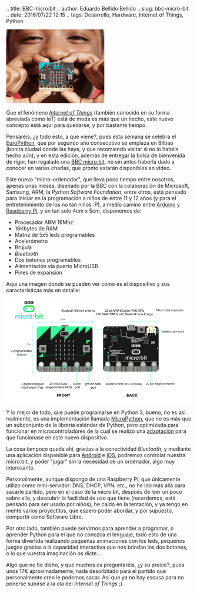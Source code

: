 .. title: BBC micro:bit
.. author: Eduardo Bellido Bellido
.. slug: bbc-micro-bit
.. date: 2016/07/22 12:15
.. tags: Desarrollo, Hardware, Internet of Things, Python


<img src='/images/bbc-microbit.jpg' alt='BBC micro:bit' class='border align-right' height='200' weight='200'/>

Que el fenómeno [*Internet of Things*](https://es.wikipedia.org/wiki/Internet_de_las_cosas) (también conocido en su forma abreviada como IoT) está de moda es más que un hecho, este nuevo concepto está aquí para quedarse, y por bastante tiempo.

Pensaréis, ¿y todo esto, a qué viene?, pues esta semana se celebra el [EuroPython](https://europython.eu), que por segundo año consecutivo se emplaza en Bilbao (bonita ciudad donde las haya, y que recomiendo visitar si no lo habéis hecho aún), y en esta edición, además de entregar la bolsa de bienvenida de rigor, han regalado una [BBC micro:bit](https://www.microbit.co.uk/), no sin antes haberla dado a conocer en varias charlas, que pronto estarán disponibles en vídeo.

<!-- TEASER_END -->

Este nuevo "micro-ordenador", que lleva poco tiempo entre nosotros, apenas unas meses, diseñado por la BBC con la colaboración de Microsoft, Samsung, ARM, la *Python Software Foundation*, entre otros, está pensado para iniciar en la programación a niños de entre 11 y 12 años (y para el entretenimiento de los no tan niños :P), a medio camino entre [Arduino](https://www.arduino.cc/) y [Raspberry Pi](https://www.raspberrypi.org/), y en tan solo 4cm x 5cm, disponemos de:

- Procesador ARM 16Mhz
- 16Kbytes de RAM
- Matriz de 5x5 leds programables
- Acelerómetro
- Brújula
- *Bluetooth*
- Dos botones programables
- Alimentación vía puerto MicroUSB
- Pines de expansión

Aquí una imagen donde se pueden ver como es el dispositivo y sus características más en detalle:

<img src='/images/bbc-microbit-detail.png' alt='BBC micro:bit' />

Y lo mejor de todo, que puede programarse en Python 3, bueno, no es así realmente, es una implementación llamada [MicroPython](https://micropython.org/), que no es más que un subconjunto de la librería estándar de Python, pero optimizada para funcionar en microcontroladores de la cual se realizó una [adaptación](https://github.com/bbcmicrobit/micropython) para que funcionase en este nuevo dispositivo.

La cosa tampoco queda ahí, gracias a la conectividad *Bluetooth*, y mediante una aplicación disponible para [Android](https://play.google.com/store/apps/details?id=com.samsung.microbit) e [iOS](https://itunes.apple.com/es/app/micro-bit/id1092687276), podremos controlar nuestra micro:bit, y poder "jugar" sin la necesidad de un ordenador, algo muy interesante.

Personalmente, aunque dispongo de una Raspberry Pi, que únicamente utilizo como mini-servidor: DNS, DHCP, VPN, etc., no he ido más allá para sacarle partido, pero en el caso de la micro:bit, después de leer un poco sobre ella, y descubrir la facilidad de uso que tiene (recordemos, está pensado para ser usado por niños), he caído en la tentación, y ya tengo en mente varios proyectitos, que espero poder abordar, y por supuesto, compartir como Software Libre.

Por otro lado, también puede servirnos para aprender a programar, o aprender Python para el que no conozca el lenguaje, todo esto de una forma divertida realizando pequeñas animaciones con los leds, pequeños juegos gracias a la capacidad interactiva que nos brindan los dos botones, o lo que vuestra imaginación os dicte...

Algo que no he dicho, y que muchos os preguntaréis, ¿y su precio?, pues unos 17€ aproximadamente, nada desorbitado para el partido que personalmente creo le podemos sacar. Así que ya no hay escusa para no ponerse subirse a la ola del *Internet of Things* ;).
